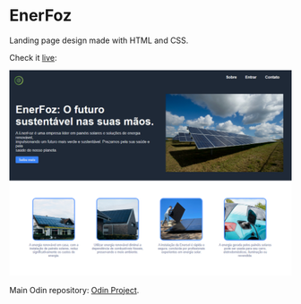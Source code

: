 # EnerFoz
Landing page design made with HTML and CSS.

Check it [live](https://cesarbrancalhao.github.io/enerfoz_lp):

![alt text](https://github.com/cesarbrancalhao/enerfoz_lp/blob/main/img/std.jpg?raw=true)

Main Odin repository: [Odin Project](https://github.com/cesarbrancalhao/OdinProject).
